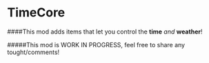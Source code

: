 # TimeCore
####This mod adds items that let you control the **time** *and* **weather**!

#####This mod is WORK IN PROGRESS, feel free to share any tought/comments!
